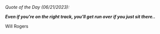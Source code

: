 *Quote of the Day (06/21/2023):*

_**Even if you're on the right track, you'll get run over if you just sit there..**_

Will Rogers